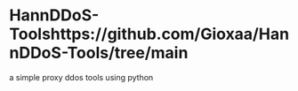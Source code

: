 # HannDDoS-Toolshttps://github.com/Gioxaa/HannDDoS-Tools/tree/main
a simple proxy ddos tools using python
